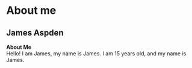 # About me

## James Aspden

**About Me** <br>
Hello! I am James, my name is James. I am 15 years old, and my name is James.
